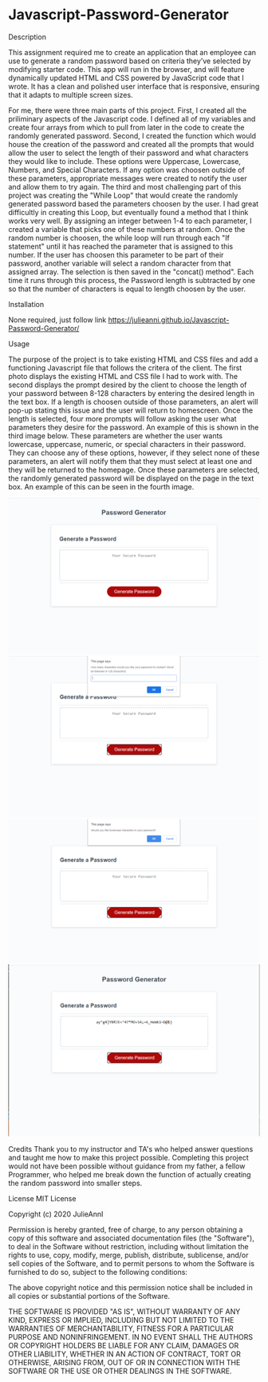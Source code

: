 # Javascript-Password-Generator

Description

This assignment required me to create an application that an employee can use to generate a random password based on criteria they’ve selected by modifying starter code. This app will run in the browser, and will feature dynamically updated HTML and CSS powered by JavaScript code that I wrote. It has a clean and polished user interface that is responsive, ensuring that it adapts to multiple screen sizes.

For me, there were three main parts of this project. First, I created all the priliminary aspects of the Javascript code. I defined all of my variables and create four arrays from which to pull from later in the code to create the randomly generated password. Second, I created the function which would house the creation of the password and created all the prompts that would allow the user to select the length of their password and what characters they would like to include. These options were Uppercase, Lowercase, Numbers, and Special Characters. If any option was choosen outside of these parameters, appropriate messages were created to notify the user and allow them to try again. The third and most challenging part of this project was creating the "While Loop" that would create the randomly generated password based the parameters choosen by the user. I had great difficultly in creating this Loop, but eventually found a method that I think works very well. By assigning an integer between 1-4 to each parameter, I created a variable that picks one of these numbers at random. Once the random number is choosen, the while loop will run through each "If statement" until it has reached the parameter that is assigned to this number. If the user has choosen this parameter to be part of their password, another variable will select a random character from that assigned array. The selection is then saved in the "concat() method". Each time it runs through this process, the Password length is subtracted by one so that the number of characters is equal to length choosen by the user. 

Installation

None required, just follow link https://julieanni.github.io/Javascript-Password-Generator/

Usage

The purpose of the project is to take existing HTML and CSS files and add a functioning Javascript file that follows the critera of the client. The first photo displays the existing HTML and CSS file I had to work with. The second displays the prompt desired by the client to choose the length of your password between 8-128 characters by entering the desired length in the text box. If a length is choosen outside of those parameters, an alert will pop-up stating this issue and the user will return to homescreen. Once the length is selected, four more prompts will follow asking the user what parameters they desire for the password. An example of this is shown in the third image below. These parameters are whether the user wants lowercase, uppercase, numeric, or special characters in their password. They can choose any of these options, however, if they select none of these parameters, an alert will notify them that they must select at least one and they will be returned to the homepage. Once these parameters are selected, the randomly generated password will be displayed on the page in the text box. An example of this can be seen in the fourth image. 


![PassGen1](images/PassGen1.png)
![PassGen2](images/PassGen2.png)
![PassGen3](images/PassGen3.png)
![PassGen4](images/PassGen4.png)

Credits
Thank you to my instructor and TA's who helped answer questions and taught me how to make this project possible. Completing this project would not have been possible without guidance from my father, a fellow Programmer, who helped me break down the function of actually creating the random password into smaller steps.  

License
MIT License 

Copyright (c) 2020 JulieAnnI

Permission is hereby granted, free of charge, to any person obtaining a copy
of this software and associated documentation files (the "Software"), to deal
in the Software without restriction, including without limitation the rights
to use, copy, modify, merge, publish, distribute, sublicense, and/or sell
copies of the Software, and to permit persons to whom the Software is
furnished to do so, subject to the following conditions:

The above copyright notice and this permission notice shall be included in all
copies or substantial portions of the Software.

THE SOFTWARE IS PROVIDED "AS IS", WITHOUT WARRANTY OF ANY KIND, EXPRESS OR
IMPLIED, INCLUDING BUT NOT LIMITED TO THE WARRANTIES OF MERCHANTABILITY,
FITNESS FOR A PARTICULAR PURPOSE AND NONINFRINGEMENT. IN NO EVENT SHALL THE
AUTHORS OR COPYRIGHT HOLDERS BE LIABLE FOR ANY CLAIM, DAMAGES OR OTHER
LIABILITY, WHETHER IN AN ACTION OF CONTRACT, TORT OR OTHERWISE, ARISING FROM,
OUT OF OR IN CONNECTION WITH THE SOFTWARE OR THE USE OR OTHER DEALINGS IN THE
SOFTWARE.